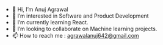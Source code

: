 - 👋 Hi, I’m Anuj Agrawal
- 👀 I’m interested in Software and Product Development
- 🌱 I’m currently learning React.
- 💞️ I’m looking to collaborate on Machine learning projects.
- 📫 How to reach me : agrawalanuj642@gmail.com

<!---
anujagrawal567/anujagrawal567 is a ✨ special ✨ repository because its `README.md` (this file) appears on your GitHub profile.
You can click the Preview link to take a look at your changes.
--->
